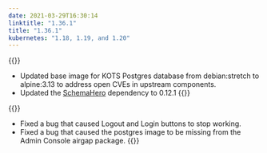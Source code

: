 ```yaml
---
date: 2021-03-29T16:30:14
linktitle: "1.36.1"
title: "1.36.1"
kubernetes: "1.18, 1.19, and 1.20"
---
```


{{<changes>}}
* Updated base image for KOTS Postgres database from debian:stretch to alpine:3.13 to address open CVEs in upstream components.
* Updated the [SchemaHero](https://schemahero.io/) dependency to 0.12.1
{{</changes>}}

{{<fixes>}}
* Fixed a bug that caused Logout and Login buttons to stop working.
* Fixed a bug that caused the postgres image to be missing from the Admin Console airgap package.
{{</fixes>}}
